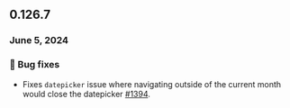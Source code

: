 ## 0.126.7

### June 5, 2024

### 🐛 Bug fixes

- Fixes `datepicker` issue where navigating outside of the current month would close the datepicker [#1394](https://github.com/formkit/formkit/issues/1394). 